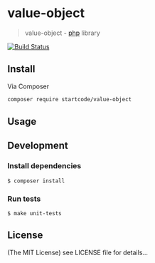 value-object
======

> value-object - [php](http://php.net) library

[![Build Status](https://travis-ci.org/g4code/value-object.svg?branch=master)](https://travis-ci.org/g4code/value-object)

## Install
Via Composer

```sh
composer require startcode/value-object
```

## Usage

## Development

### Install dependencies

    $ composer install

### Run tests

    $ make unit-tests

## License

(The MIT License)
see LICENSE file for details...
